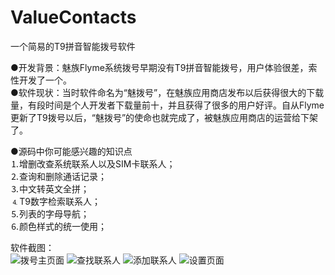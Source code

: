 # ValueContacts

一个简易的T9拼音智能拨号软件

●开发背景：魅族Flyme系统拨号早期没有T9拼音智能拨号，用户体验很差，索性开发了一个。<br>
●软件现状：当时软件命名为“魅拨号”，在魅族应用商店发布以后获得很大的下载量，有段时间是个人开发者下载量前十，并且获得了很多的用户好评。自从Flyme更新了T9拨号以后，“魅拨号”的使命也就完成了，被魅族应用商店的运营给下架了。<br>

●源码中你可能感兴趣的知识点<br>
⒈增删改查系统联系人以及SIM卡联系人；<br>
⒉查询和删除通话记录；<br>
⒊中文转英文全拼；<br>
⒋T9数字检索联系人；<br>
⒌列表的字母导航；<br>
⒍颜色样式的统一使用；<br>

软件截图：<br>
![拨号主页面](https://github.com/zuolongsnail/ValueContacts/blob/master/screenshot/1.png)
![查找联系人](https://github.com/zuolongsnail/ValueContacts/blob/master/screenshot/2.png)
![添加联系人](https://github.com/zuolongsnail/ValueContacts/blob/master/screenshot/3.png)
![设置页面](https://github.com/zuolongsnail/ValueContacts/blob/master/screenshot/4.png)